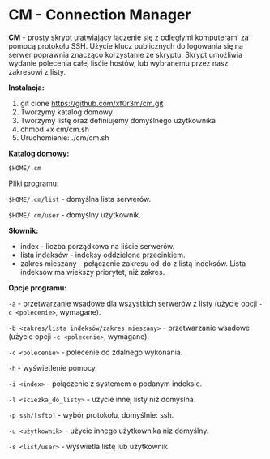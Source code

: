 # CM - Connection Manager

__CM__ - prosty skrypt ułatwiający łączenie się z odległymi komputerami za pomocą protokołu SSH. Użycie klucz publicznych
do logowania się na serwer poprawnia znacząco korzystanie ze skryptu. Skrypt umożliwia wydanie polecenia całej lisćie 
hostów, lub wybranemu przez nasz zakresowi z listy.

__Instalacja:__

1. git clone https://github.com/xf0r3m/cm.git
2. Tworzymy katalog domowy
3. Tworzymy listę oraz definiujemy domyślnego użytkownika
4. chmod +x cm/cm.sh 
5. Uruchomienie: ./cm/cm.sh  



__Katalog domowy:__

`$HOME/.cm`

Pliki programu:

`$HOME/.cm/list` - domyślna lista serwerów.

`$HOME/.cm/user` - domyślny użytkownik.

__Słownik:__

* index - liczba porządkowa na liście serwerów.
* lista indeksów - indeksy oddzielone przecinkiem.
* zakres mieszany - połączenie zakresu od-do z listą indeksów.
    Lista indeksów ma wiekszy priorytet, niż zakres.

__Opcje programu:__

`-a` - przetwarzanie wsadowe dla wszystkich serwerów z listy
(użycie opcji `-c <polecenie>`, wymagane).

`-b <zakres/lista indeksów/zakres mieszany>` - przetwarzanie wsadowe
(użycie opcji `-c <polecenie>`, wymagane).

`-c <polecenie>` - polecenie do zdalnego wykonania.

`-h` - wyświetlenie pomocy.

`-i <index>` - połączenie z systemem o podanym indeksie.

`-l <ścieżka_do_listy>` - użycie innej listy niż domyślna.

`-p ssh/[sftp]` - wybór protokołu, domyślnie: ssh.

`-u <użytkownik>` - użycie innego użytkownika niz domyślny.

`-s <list/user>` - wyświetla listę lub użytkownik
